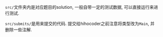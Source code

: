 `src/`文件夹内是对应题目的solution, 一般自带一定的测试数据, 可以直接运行来进行测试.

`src/submits/`是用来提交的代码. 提交给hihocoder之前注意将类型改为`Main`, 并删除一些注解.
